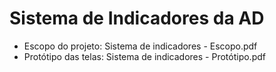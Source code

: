 # Sistema de Indicadores da AD

- Escopo do projeto: Sistema de indicadores - Escopo.pdf
- Protótipo das telas: Sistema de indicadores - Protótipo.pdf
